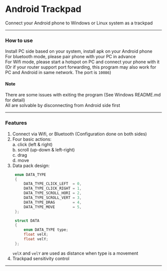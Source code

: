 # Android Trackpad  

Connect your Android phone to Windows or Linux system as a trackpad  

------

### How to use  
Install PC side based on your system, install apk on your Android phone  
For bluetooth mode, please pair phone with your PC in advance  
For Wifi mode, please start a hotspot on PC and connect your phone with it (Or if your router support port forwarding, this program may also work for PC and Android in same network. The port is ```10086```)  

#### Note
There are some issues with exiting the program (See Windows README.md for detail)  
All are solvable by disconnecting from Android side first  

------

### Features  
1. Connect via Wifi, or Bluetooth (Configuration done on both sides)  
2. Four basic actions:  
   a. click (left & right)  
   b. scroll (up-down & left-right)  
   c. drag  
   d. move  
3. Data pack design:  
   ```cpp
    enum DATA_TYPE
    {
        DATA_TYPE_CLICK_LEFT  = 0,
        DATA_TYPE_CLICK_RIGHT = 1,
        DATA_TYPE_SCROLL_HORI = 2,
        DATA_TYPE_SCROLL_VERT = 3,
        DATA_TYPE_DRAG        = 4,
        DATA_TYPE_MOVE        = 5,
    };

    struct DATA
    {
        enum DATA_TYPE type;
        float velX;
        float velY;
    };
   ```
   ```velX``` and ```velY``` are used as distance when type is a movement  
4. Trackpad sensitivity control  

------

